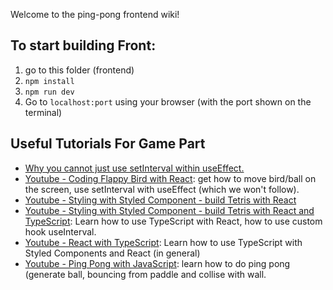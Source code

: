 
Welcome to the ping-pong frontend wiki!
## To start building Front: 
1) go to this folder (frontend)
2) `npm install`
3) `npm run dev`
4) Go to `localhost:port` using your browser (with the port shown on the terminal)


## Useful Tutorials For Game Part
* [Why you cannot just use setInterval within useEffect.](https://overreacted.io/making-setinterval-declarative-with-react-hooks/)
* [Youtube - Coding Flappy Bird with React](https://www.youtube.com/watch?v=QN_lFbUZodY): get how to move bird/ball on the screen, use setInterval with useEffect (which we won't follow).
* [Youtube - Styling with Styled Component - build Tetris with React](https://www.youtube.com/watch?v=bWduei0q9gw&list=PL0jpcQ5lO0nEH2BpPmJhePz_urgyAljFB&index=5)
* [Youtube - Styling with Styled Component - build Tetris with React and TypeScript](https://www.youtube.com/watch?v=jEjj2jvHpv4): Learn how to use TypeScript with React, how to use custom hook useInterval.
* [Youtube - React with TypeScript](https://www.youtube.com/watch?v=iNO_bq7GMhQ&list=PL0jpcQ5lO0nFRb4ecmZWr6wiW9zQ0Rv2j): Learn how to use TypeScript with Styled Components and React (in general)
* [Youtube - Ping Pong with JavaScript](https://www.youtube.com/watch?v=PeY6lXPrPaA): learn how to do ping pong (generate ball, bouncing from paddle and collise with wall.